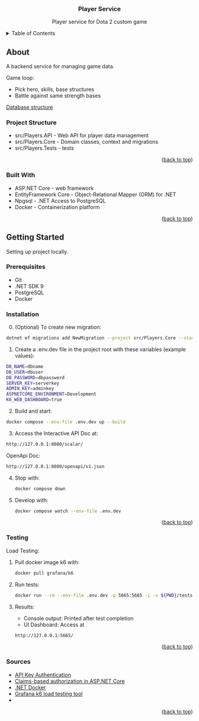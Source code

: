 <a id="readme-top"></a>

<h3 align="center">Player Service</h3>

<p align="center">
  Player service for Dota 2 custom game
</p>

<details>
  <summary>Table of Contents</summary>
  <ol>
    <li>
      <a href="#about">About The Project</a>
      <ul>
        <li><a href="#built-with">Built With</a></li>
      </ul>
    </li>
    <li>
      <a href="#getting-started">Getting Started</a>
      <ul>
        <li><a href="#prerequisites">Prerequisites</a></li>
        <li><a href="#installation">Installation</a></li>
        <li><a href="#testing">Testing</a></li>
        <li><a href="#sources">Sources</a></li>
      </ul>
    </li>
  </ol>
</details>

## About

A backend service for managing game data.

Game loop:
- Pick hero, skills, base structures
- Battle against same strength bases

[Database structure](https://github.com/roekws/PlayerService/raw/master/Documentation/db.png "Db")

### Project Structure

- src/Players.API - Web API for player data management
- src/Players.Core - Domain classes, context and migrations
- src/Players.Tests - tests

<p align="right">(<a href="#readme-top">back to top</a>)</p>

### Built With
* ASP.NET Core - web framework
* EntityFramework Core - Object-Relational Mapper (ORM) for .NET
* Npgsql - .NET Access to PostgreSQL
* Docker - Containerization platform

<p align="right">(<a href="#readme-top">back to top</a>)</p>

## Getting Started

Setting up project locally.

### Prerequisites

* Git
* .NET SDK 9
* PostgreSQL
* Docker

### Installation

0. (Optional) To create new migration:
  ```sh
  dotnet ef migrations add NewMigration --project src/Players.Core --startup-project src/Players.API
  ```

1. Create a .env.dev file in the project root with these variables (example values):
  ```sh
  DB_NAME=dbname
  DB_USER=dbuser
  DB_PASSWORD=dbpassword
  SERVER_KEY=serverkey
  ADMIN_KEY=adminkey
  ASPNETCORE_ENVIRONMENT=Development
  K6_WEB_DASHBOARD=true
  ```

2. Build and start:
  ```sh
  docker compose --env-file .env.dev up --build
  ```

3. Access the Interactive API Doc at:
  ```sh
  http://127.0.0.1:8080/scalar/
  ```

  OpenApi Doc:
  ```sh
  http://127.0.0.1:8080/openapi/v1.json
  ```

4. Stop with:
   ```sh
   docker compose down
   ```

5. Develop with:
    ```sh
   docker compose watch --env-file .env.dev
   ```

<p align="right">(<a href="#readme-top">back to top</a>)</p>

### Testing

Load Testing:

1. Pull docker image k6 with:
    ```sh
    docker pull grafana/k6
    ```

2. Run tests:
    ```sh
    docker run --rm --env-file .env.dev -p 5665:5665 -i -v ${PWD}/tests/Load:/scripts grafana/k6 run /scripts/PlayerTest.js
    ```

3. Results:

    - Console output: Printed after test completion
    - UI Dashboard: Access at
    ```
    http://127.0.0.1:5665/
    ```

<p align="right">(<a href="#readme-top">back to top</a>)</p>

### Sources

- [API Key Authentication](https://habr.com/ru/articles/877302/)
- [Claims-based authorization in ASP.NET Core](https://learn.microsoft.com/en-us/aspnet/core/security/authorization/claims?view=aspnetcore-9.0)
- [.NET Docker](https://docs.docker.com/guides/dotnet/)
- [Grafana k6 load testing tool](https://grafana.com/docs/k6/latest/)
- []()

<p align="right">(<a href="#readme-top">back to top</a>)</p>
